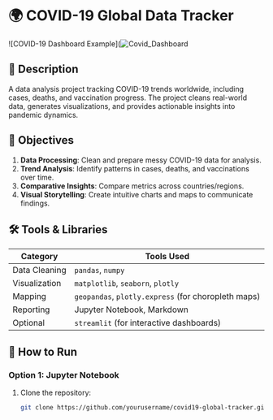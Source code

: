 # 🌍 COVID-19 Global Data Tracker

![COVID-19 Dashboard Example](![Covid_Dashboard](https://github.com/user-attachments/assets/64cc55f5-b251-42a7-90e1-28f91d8d8a96)

## 📌 Description
A data analysis project tracking COVID-19 trends worldwide, including cases, deaths, and vaccination progress. The project cleans real-world data, generates visualizations, and provides actionable insights into pandemic dynamics.

## 🎯 Objectives
1. **Data Processing**: Clean and prepare messy COVID-19 data for analysis.
2. **Trend Analysis**: Identify patterns in cases, deaths, and vaccinations over time.
3. **Comparative Insights**: Compare metrics across countries/regions.
4. **Visual Storytelling**: Create intuitive charts and maps to communicate findings.

## 🛠️ Tools & Libraries
| Category       | Tools Used                                                                 |
|----------------|---------------------------------------------------------------------------|
| Data Cleaning  | `pandas`, `numpy`                                                        |
| Visualization  | `matplotlib`, `seaborn`, `plotly`                                        |
| Mapping        | `geopandas`, `plotly.express` (for choropleth maps)                      |
| Reporting      | Jupyter Notebook, Markdown                                               |
| Optional       | `streamlit` (for interactive dashboards)                                 |

## 🚀 How to Run
### Option 1: Jupyter Notebook
1. Clone the repository:
   ```bash
   git clone https://github.com/yourusername/covid19-global-tracker.git
